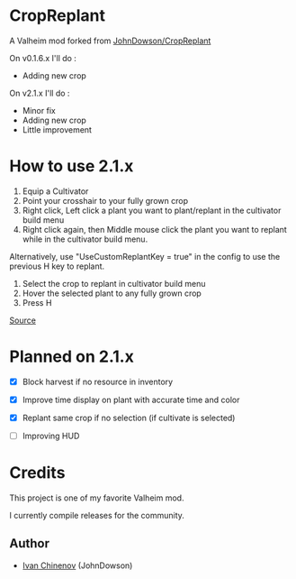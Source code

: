 # CropReplant
A Valheim mod forked from [JohnDowson/CropReplant](https://github.com/JohnDowson/CropReplant)

On v0.1.6.x I'll do :

- Adding new crop

On v2.1.x I'll do :

- Minor fix 
- Adding new crop
- Little improvement

# How to use 2.1.x

1) Equip a Cultivator
2) Point your crosshair to your fully grown crop
3) Right click, Left click a plant you want to plant/replant in the cultivator build menu
4) Right click again, then Middle mouse click the plant you want to replant while in the cultivator build menu.

Alternatively, use "UseCustomReplantKey = true" in the config to use the previous H key to replant. 

1) Select the crop to replant in cultivator build menu
2) Hover the selected plant to any fully grown crop
3) Press H

[Source](https://forums.nexusmods.com/index.php?/topic/9689773-cropreplant/page-12#entry91711633)

# Planned on 2.1.x

- [x] Block harvest if no resource in inventory
- [x] Improve time display on plant with accurate time and color
- [x] Replant same crop if no selection (if cultivate is selected)
- [ ] Improving HUD


# Credits

This project is one of my favorite Valheim mod.

I currently compile releases for the community.

## Author

- [Ivan Chinenov](https://github.com/JohnDowson) (JohnDowson)




